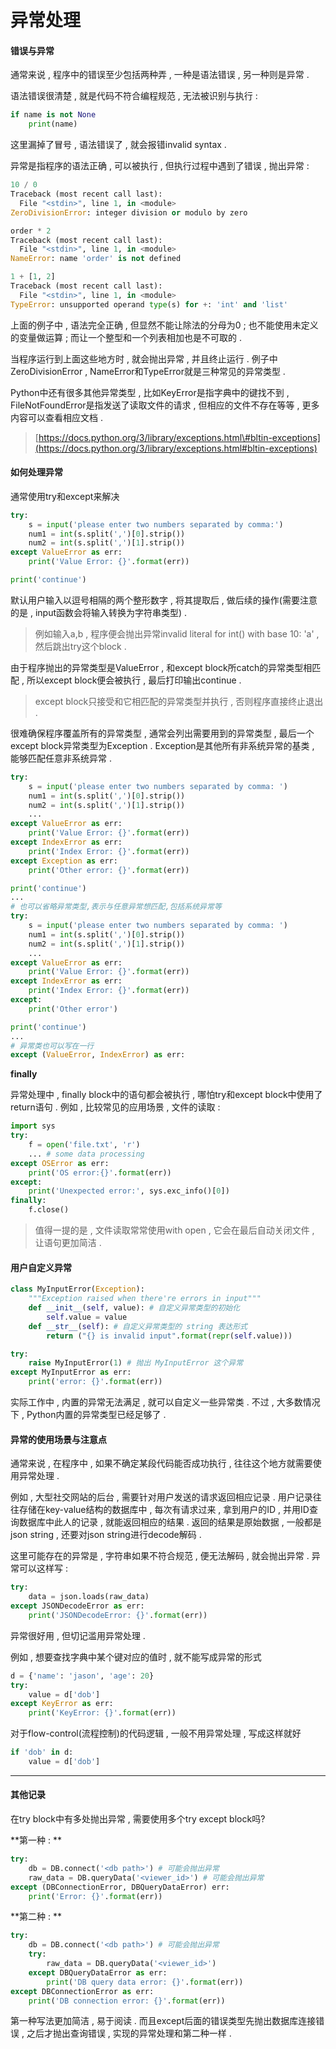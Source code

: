 # 异常处理

#### 错误与异常

通常来说 , 程序中的错误至少包括两种弄 , 一种是语法错误 , 另一种则是异常 .

语法错误很清楚 , 就是代码不符合编程规范 , 无法被识别与执行 :

```py
if name is not None
    print(name)
```

这里漏掉了冒号 , 语法错误了 , 就会报错invalid syntax .

异常是指程序的语法正确 , 可以被执行 , 但执行过程中遇到了错误 , 抛出异常 :

```py
10 / 0
Traceback (most recent call last):
  File "<stdin>", line 1, in <module>
ZeroDivisionError: integer division or modulo by zero

order * 2
Traceback (most recent call last):
  File "<stdin>", line 1, in <module>
NameError: name 'order' is not defined

1 + [1, 2]
Traceback (most recent call last):
  File "<stdin>", line 1, in <module>
TypeError: unsupported operand type(s) for +: 'int' and 'list'
```

上面的例子中 , 语法完全正确 , 但显然不能让除法的分母为0 ; 也不能使用未定义的变量做运算 ; 而让一个整型和一个列表相加也是不可取的 .

当程序运行到上面这些地方时 , 就会抛出异常 , 并且终止运行 . 例子中ZeroDivisionError , NameError和TypeError就是三种常见的异常类型 .

Python中还有很多其他异常类型 , 比如KeyError是指字典中的键找不到 , FileNotFoundError是指发送了读取文件的请求 , 但相应的文件不存在等等 , 更多内容可以查看相应文档 .

> [https://docs.python.org/3/library/exceptions.html\#bltin-exceptions](https://docs.python.org/3/library/exceptions.html#bltin-exceptions)

#### 如何处理异常

通常使用try和except来解决

```py
try:
    s = input('please enter two numbers separated by comma:')
    num1 = int(s.split(',')[0].strip())
    num2 = int(s.split(',')[1].strip())
except ValueError as err:
    print('Value Error: {}'.format(err))

print('continue')
```

默认用户输入以逗号相隔的两个整形数字 , 将其提取后 , 做后续的操作\(需要注意的是 , input函数会将输入转换为字符串类型\) .

> 例如输入a,b , 程序便会抛出异常invalid literal for int\(\) with base 10: 'a' , 然后跳出try这个block .

由于程序抛出的异常类型是ValueError , 和except block所catch的异常类型相匹配 , 所以except block便会被执行 , 最后打印输出continue .

> except block只接受和它相匹配的异常类型并执行 , 否则程序直接终止退出 .

很难确保程序覆盖所有的异常类型 , 通常会列出需要用到的异常类型 , 最后一个except block异常类型为Exception . Exception是其他所有非系统异常的基类 , 能够匹配任意非系统异常 .

```py
try:
    s = input('please enter two numbers separated by comma: ')
    num1 = int(s.split(',')[0].strip())
    num2 = int(s.split(',')[1].strip())
    ...
except ValueError as err:
    print('Value Error: {}'.format(err))
except IndexError as err:
    print('Index Error: {}'.format(err))
except Exception as err:
    print('Other error: {}'.format(err))

print('continue')
...
# 也可以省略异常类型,表示与任意异常想匹配,包括系统异常等
try:
    s = input('please enter two numbers separated by comma: ')
    num1 = int(s.split(',')[0].strip())
    num2 = int(s.split(',')[1].strip())
    ...
except ValueError as err:
    print('Value Error: {}'.format(err))
except IndexError as err:
    print('Index Error: {}'.format(err))
except:
    print('Other error')

print('continue')
...
# 异常类也可以写在一行
except (ValueError, IndexError) as err:
```

**finally**

异常处理中 , finally block中的语句都会被执行 , 哪怕try和except block中使用了return语句 . 例如 , 比较常见的应用场景 , 文件的读取 :

```py
import sys
try:
    f = open('file.txt', 'r')
    ... # some data processing
except OSError as err:
    print('OS error:{}'.format(err))
except:
    print('Unexpected error:', sys.exc_info()[0])
finally:
    f.close()
```

> 值得一提的是 , 文件读取常常使用with open , 它会在最后自动关闭文件 , 让语句更加简洁 .

#### 用户自定义异常

```py
class MyInputError(Exception):
    """Exception raised when there're errors in input"""
    def __init__(self, value): # 自定义异常类型的初始化
        self.value = value
    def __str__(self): # 自定义异常类型的 string 表达形式
        return ("{} is invalid input".format(repr(self.value)))

try:
    raise MyInputError(1) # 抛出 MyInputError 这个异常
except MyInputError as err:
    print('error: {}'.format(err))
```

实际工作中 , 内置的异常无法满足 , 就可以自定义一些异常类 . 不过 , 大多数情况下 , Python内置的异常类型已经足够了 .

#### 异常的使用场景与注意点

通常来说 , 在程序中 , 如果不确定某段代码能否成功执行 , 往往这个地方就需要使用异常处理 .

例如 , 大型社交网站的后台 , 需要针对用户发送的请求返回相应记录 . 用户记录往往存储在key-value结构的数据库中 , 每次有请求过来 , 拿到用户的ID , 并用ID查询数据库中此人的记录 , 就能返回相应的结果 . 返回的结果是原始数据 , 一般都是json string , 还要对json string进行decode解码 .

这里可能存在的异常是 , 字符串如果不符合规范 , 便无法解码 , 就会抛出异常 . 异常可以这样写 :

```py
try:
    data = json.loads(raw_data)
except JSONDecodeError as err:
    print('JSONDecodeError: {}'.format(err))
```

异常很好用 , 但切记滥用异常处理 .

例如 , 想要查找字典中某个键对应的值时 , 就不能写成异常的形式

```py
d = {'name': 'jason', 'age': 20}
try:
    value = d['dob']
except KeyError as err:
    print('KeyError: {}'.format(err))
```

对于flow-control\(流程控制\)的代码逻辑 , 一般不用异常处理 , 写成这样就好

```py
if 'dob' in d:
    value = d['dob']
```

---

#### 其他记录

在try block中有多处抛出异常 , 需要使用多个try except block吗?

**第一种 : **

```py
try:
    db = DB.connect('<db path>') # 可能会抛出异常
    raw_data = DB.queryData('<viewer_id>') # 可能会抛出异常
except (DBConnectionError, DBQueryDataError) err:
    print('Error: {}'.format(err))
```

**第二种 : **

```py
try:
    db = DB.connect('<db path>') # 可能会抛出异常
    try:
        raw_data = DB.queryData('<viewer_id>')
    except DBQueryDataError as err:
        print('DB query data error: {}'.format(err))
except DBConnectionError as err:
    print('DB connection error: {}'.format(err))
```

第一种写法更加简洁 , 易于阅读 . 而且except后面的错误类型先抛出数据库连接错误 , 之后才抛出查询错误 , 实现的异常处理和第二种一样 . 



